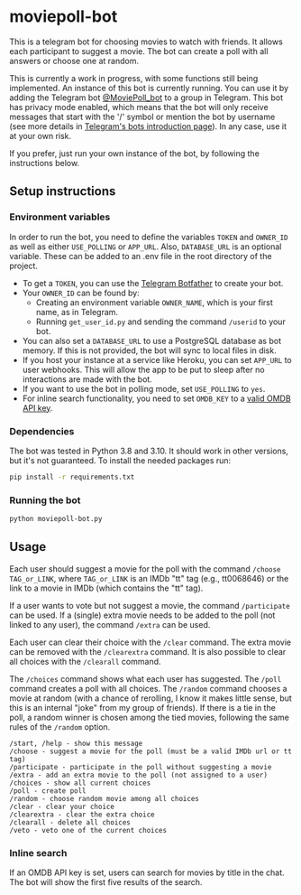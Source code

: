 # moviepoll-bot

This is a telegram bot for choosing movies to watch with friends. It allows each participant to suggest a movie. The bot can create a poll with all answers or choose one at random.

This is currently a work in progress, with some functions still being implemented. An instance of this bot is currently running. You can use it by adding the Telegram bot [@MoviePoll_bot](http://t.me/MoviePoll_bot) to a group in Telegram. This bot has privacy mode enabled, which means that the bot will only receive messages that start with the '/' symbol or mention the bot by username (see more details in [Telegram's bots introduction page](https://core.telegram.org/bots#privacy-mode)). In any case, use it at your own risk.

If you prefer, just run your own instance of the bot, by following the instructions below.

## Setup instructions

### Environment variables

In order to run the bot, you need to define the variables `TOKEN` and `OWNER_ID` as well as either `USE_POLLING` or `APP_URL`. Also, `DATABASE_URL` is an optional variable. These can be added to an .env file in the root directory of the project.

- To get a `TOKEN`, you can use the [Telegram Botfather](https://telegram.me/botfather) to create your bot.
- Your `OWNER_ID` can be found by:
  - Creating an environment variable `OWNER_NAME`, which is your first name, as in Telegram.
  - Running `get_user_id.py` and sending the command `/userid` to your bot.
- You can also set a `DATABASE_URL` to use a PostgreSQL database as bot memory. If this is not provided, the bot will sync to local files in disk.
- If you host your instance at a service like Heroku, you can set `APP_URL` to user webhooks. This will allow the app to be put to sleep after no interactions are made with the bot.
- If you want to use the bot in polling mode, set `USE_POLLING` to `yes`.
- For inline search functionality, you need to set `OMDB_KEY` to a [valid OMDB API key](https://www.omdbapi.com/apikey.aspx).

### Dependencies

The bot was tested in Python 3.8 and 3.10. It should work in other versions, but it's not guaranteed. To install the needed packages run:

```bash
pip install -r requirements.txt
```

### Running the bot

```bash
python moviepoll-bot.py
```

## Usage

Each user should suggest a movie for the poll with the command `/choose TAG_or_LINK`, where `TAG_or_LINK` is an IMDb "tt" tag (e.g., tt0068646) or the link to a movie in IMDb (which contains the "tt" tag).

If a user wants to vote but not suggest a movie, the command `/participate` can be used. If a (single) extra movie needs to be added to the poll (not linked to any user), the command `/extra` can be used.

Each user can clear their choice with the `/clear` command. The extra movie can be removed with the `/clearextra` command. It is also possible to clear all choices with the `/clearall` command.

The `/choices` command shows what each user has suggested. The `/poll` command  creates a poll with all choices. The `/random` command chooses a movie at random (with a chance of rerolling, I know it makes little sense, but this is an internal "joke" from my group of friends). If there is a tie in the poll, a random winner is chosen among the tied movies, following the same rules of the `/random` option.

```plaintext
/start, /help - show this message
/choose - suggest a movie for the poll (must be a valid IMDb url or tt tag)
/participate - participate in the poll without suggesting a movie
/extra - add an extra movie to the poll (not assigned to a user)
/choices - show all current choices
/poll - create poll
/random - choose random movie among all choices
/clear - clear your choice
/clearextra - clear the extra choice
/clearall - delete all choices
/veto - veto one of the current choices
```

### Inline search

If an OMDB API key is set, users can search for movies by title in the chat. The bot will show the first five results of the search.
